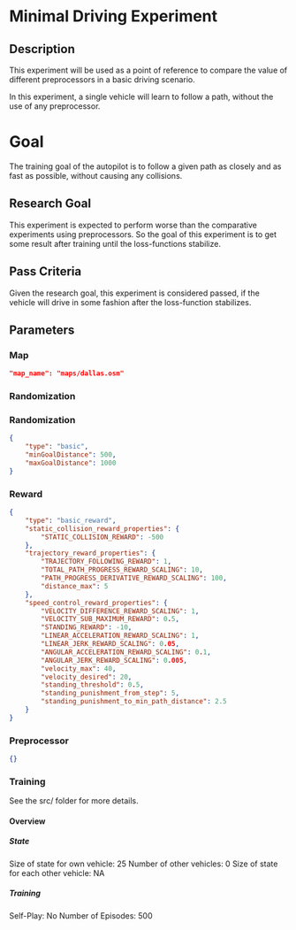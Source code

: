 # Minimal Driving Experiment

## Description
This experiment will be used as a point of reference to compare the value of different preprocessors in a basic driving scenario.

In this experiment, a single vehicle will learn to follow a path, without the use of any preprocessor.

# Goal
The training goal of the autopilot is to follow a given path as closely and as fast as possible, without causing any collisions.

## Research Goal
This experiment is expected to perform worse than the comparative experiments using preprocessors. So the goal of this experiment is to get some result after training until the loss-functions stabilize.

## Pass Criteria
Given the research goal, this experiment is considered passed, if the vehicle will drive in some fashion after the loss-function stabilizes.

## Parameters
### Map
```json
"map_name": "maps/dallas.osm"
```

### Randomization

### Randomization
```json
{
	"type": "basic",
	"minGoalDistance": 500,
	"maxGoalDistance": 1000
}
```

### Reward
```json
{
	"type": "basic_reward",
	"static_collision_reward_properties": {
		"STATIC_COLLISION_REWARD": -500
	},
	"trajectory_reward_properties": {
		"TRAJECTORY_FOLLOWING_REWARD": 1,
		"TOTAL_PATH_PROGRESS_REWARD_SCALING": 10,
		"PATH_PROGRESS_DERIVATIVE_REWARD_SCALING": 100,
		"distance_max": 5
	},
	"speed_control_reward_properties": {
		"VELOCITY_DIFFERENCE_REWARD_SCALING": 1,
		"VELOCITY_SUB_MAXIMUM_REWARD": 0.5,
		"STANDING_REWARD": -10,
		"LINEAR_ACCELERATION_REWARD_SCALING": 1,
		"LINEAR_JERK_REWARD_SCALING": 0.05,
		"ANGULAR_ACCELERATION_REWARD_SCALING": 0.1,
		"ANGULAR_JERK_REWARD_SCALING": 0.005,
		"velocity_max": 40,
		"velocity_desired": 20,
		"standing_threshold": 0.5,
		"standing_punishment_from_step": 5,
		"standing_punishment_to_min_path_distance": 2.5
	}
}
```

### Preprocessor
```json
{}
```

### Training
See the src/ folder for more details.

#### Overview
##### State
Size of state for own vehicle: 25
Number of other vehicles: 0
Size of state for each other vehicle: NA

##### Training
Self-Play: No
Number of Episodes: 500
